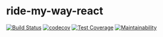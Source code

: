 # ride-my-way-react
[![Build Status](https://travis-ci.org/iamuchejude/ride-my-way-react.svg?branch=develop)](https://travis-ci.org/iamuchejude/ride-my-way-react)
[![codecov](https://codecov.io/gh/iamuchejude/ride-my-way-react/branch/develop/graph/badge.svg)](https://codecov.io/gh/iamuchejude/ride-my-way-react)
[![Test Coverage](https://api.codeclimate.com/v1/badges/01dbf3e99f89e4997b2e/test_coverage)](https://codeclimate.com/github/iamuchejude/ride-my-way-react/test_coverage)
[![Maintainability](https://api.codeclimate.com/v1/badges/01dbf3e99f89e4997b2e/maintainability)](https://codeclimate.com/github/iamuchejude/ride-my-way-react/maintainability)